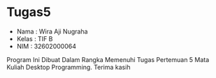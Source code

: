 # Tugas5
- Nama    : Wira Aji Nugraha 
- Kelas   : TIF B
- NIM     : 32602000064

Program Ini Dibuat Dalam Rangka Memenuhi Tugas Pertemuan 5 Mata Kuliah Desktop Programming.
Terima kasih
